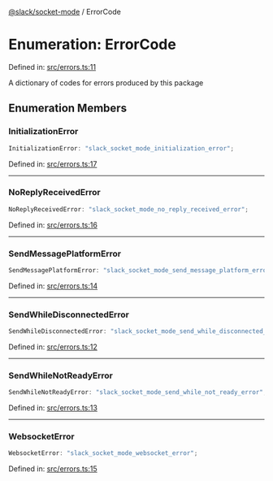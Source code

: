 [@slack/socket-mode](../index.md) / ErrorCode

# Enumeration: ErrorCode

Defined in: [src/errors.ts:11](https://github.com/slackapi/node-slack-sdk/blob/main/packages/socket-mode/src/errors.ts#L11)

A dictionary of codes for errors produced by this package

## Enumeration Members

### InitializationError

```ts
InitializationError: "slack_socket_mode_initialization_error";
```

Defined in: [src/errors.ts:17](https://github.com/slackapi/node-slack-sdk/blob/main/packages/socket-mode/src/errors.ts#L17)

***

### NoReplyReceivedError

```ts
NoReplyReceivedError: "slack_socket_mode_no_reply_received_error";
```

Defined in: [src/errors.ts:16](https://github.com/slackapi/node-slack-sdk/blob/main/packages/socket-mode/src/errors.ts#L16)

***

### SendMessagePlatformError

```ts
SendMessagePlatformError: "slack_socket_mode_send_message_platform_error";
```

Defined in: [src/errors.ts:14](https://github.com/slackapi/node-slack-sdk/blob/main/packages/socket-mode/src/errors.ts#L14)

***

### SendWhileDisconnectedError

```ts
SendWhileDisconnectedError: "slack_socket_mode_send_while_disconnected_error";
```

Defined in: [src/errors.ts:12](https://github.com/slackapi/node-slack-sdk/blob/main/packages/socket-mode/src/errors.ts#L12)

***

### SendWhileNotReadyError

```ts
SendWhileNotReadyError: "slack_socket_mode_send_while_not_ready_error";
```

Defined in: [src/errors.ts:13](https://github.com/slackapi/node-slack-sdk/blob/main/packages/socket-mode/src/errors.ts#L13)

***

### WebsocketError

```ts
WebsocketError: "slack_socket_mode_websocket_error";
```

Defined in: [src/errors.ts:15](https://github.com/slackapi/node-slack-sdk/blob/main/packages/socket-mode/src/errors.ts#L15)
